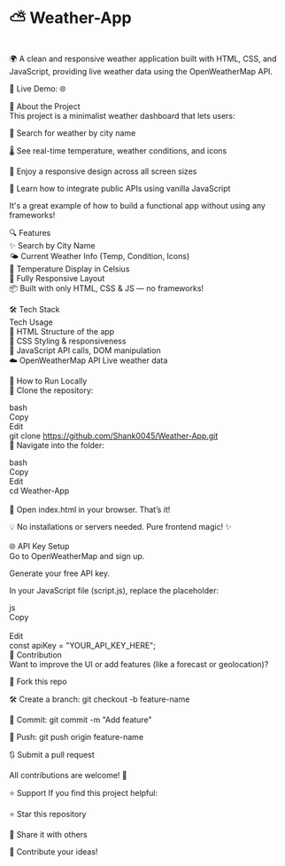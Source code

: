 <h1>⛅ Weather-App </h1> </br>
🌍 A clean and responsive weather application built with HTML, CSS, and JavaScript, providing live weather data using the OpenWeatherMap API.</br>

🔗 Live Demo: 🌐  
  
📌 About the Project </br>
This project is a minimalist weather dashboard that lets users:</br>

🌆 Search for weather by city name</br>

🌡️ See real-time temperature, weather conditions, and icons</br>

📱 Enjoy a responsive design across all screen sizes</br>

🧠 Learn how to integrate public APIs using vanilla JavaScript</br>

It's a great example of how to build a functional app without using any frameworks!</br>

🔍 Features</br>
✨ Search by City Name</br>
🌤️ Current Weather Info (Temp, Condition, Icons)</br>
🧊 Temperature Display in Celsius</br>
📱 Fully Responsive Layout</br>
📦 Built with only HTML, CSS & JS — no frameworks!</br>

🛠️ Tech Stack</br>
Tech	Usage</br>
🧱 HTML	Structure of the app</br>
🎨 CSS	Styling & responsiveness</br>
🔧 JavaScript	API calls, DOM manipulation</br>
☁️ OpenWeatherMap API	Live weather data</br>


🚀 How to Run Locally</br>
📁 Clone the repository:</br>

bash</br>
Copy</br>
Edit</br>
git clone https://github.com/Shank0045/Weather-App.git</br>
📂 Navigate into the folder:</br>

bash</br>
Copy</br>
Edit</br>
cd Weather-App</br></br>
🧪 Open index.html in your browser. That’s it!</br>

💡 No installations or servers needed. Pure frontend magic! ✨</br>
</br>
🌐 API Key Setup</br>
Go to OpenWeatherMap and sign up.</br>

Generate your free API key.</br>

In your JavaScript file (script.js), replace the placeholder:</br>

js</br>
Copy</br></br>
Edit</br>
const apiKey = "YOUR_API_KEY_HERE";</br>
🤝 Contribution</br>
Want to improve the UI or add features (like a forecast or geolocation)?</br>

🍴 Fork this repo</br>

🛠️ Create a branch: git checkout -b feature-name</br>

💾 Commit: git commit -m "Add feature"</br>

🚀 Push: git push origin feature-name</br>

🔃 Submit a pull request</br>

All contributions are welcome! 🙌</br>



⭐ Support
If you find this project helpful:

⭐ Star this repository

📢 Share it with others

🙌 Contribute your ideas!

